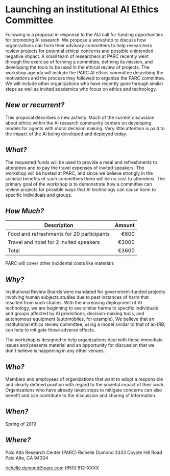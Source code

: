 # Launching an institutional AI Ethics Committee

Following is a proposal in response to the AIJ call for funding opportunities
for promoting AI research. We propose a workshop to discuss how organizations
can form their advisory committees to help researchers review projects for
potential ethical concerns and possible unintended negative impact. A small
team of researchers at PARC recently went through the exercise of forming a
committee, defining its mission, and developing the tools to be used in the
ethical review of projects. The workshop agenda will include the PARC AI ethics
committee describing the motivations and the process they followed to organize
the PARC committee. We will include other organizations who have recently gone
through similar steps as well as invited academics who focus on ethics and
technology.

## _New or recurrent?_
This proposal describes a new activity. Much of the current discussion about
ethics within the AI research community centers on developing models for agents
with moral decision making. Very little attention is paid to the impact of the
AI being developed and deployed today.

## _What?_
The requested funds will be used to provide a meal and refreshments to
attendees and to pay the travel expenses of invited speakers. The workshop
will be hosted at PARC, and since we believe strongly in the societal benefits
of such committees there will be no cost to attendees. The primary goal of the
workshop is to demonstrate how a committee can review projects for possible
ways that AI technology can cause harm to specific individuals and groups.

## _How Much?_
| Description | Amount|
|-------------|-------:|
Food and refreshments for 20 participants| €600
Travel and hotel for 2 invited speakers| €3000
Total| €3600|

PARC will cover other incidental costs like materials


## _Why?_
Institutional Review Boards were mandated for government-funded projects
involving human subjects studies due to past instances of harm that resulted
from such studies. With the increasing deployment of AI technology, we are
beginning to see similar harms to specific individuals and groups affected by
AI predictions, decision-making tools, and autonomous equipment (automobiles,
for example). We believe that an institutional ethics review committee, using a
model similar to that of an IRB, can help to mitigate those adverse effects.

The workshop is designed to help organizations deal with these immediate issues
and presents material and an opportunity for discussion that we don't believe
is happening in any other venues.

## _Who?_
Members and employees of organizations that want to adopt a responsible and
clearly defined position with regard to the societal impact of their work.
Organizations who have already taken steps to mitigate concerns can also
benefit and can contribute to the discussion and sharing of information.

## _When?_
Spring of 2019

## _Where?_
Palo Alto Research Center (PARC)
Richelle Dumond
3333 Coyote Hill Road
Palo Alto, CA 94304

richelle.dumond@parc.com
(650) 812-XXXX

